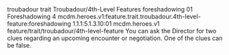 <ability>
  <metadata>
    <class>troubadour</class>
    <feature_type>trait</feature_type>
    <file_dpath>Troubadour/4th-Level Features</file_dpath>
    <item_id>foreshadowing</item_id>
    <item_index>01</item_index>
    <item_name>Foreshadowing</item_name>
    <level>4</level>
    <scc>mcdm.heroes.v1:feature.trait.troubadour.4th-level-feature:foreshadowing</scc>
    <scdc>1.1.1:5.1.3.10:01</scdc>
    <source>mcdm.heroes.v1</source>
    <type>feature/trait/troubadour/4th-level-feature</type>
  </metadata>
  <effects>
    <effect type="mundane">You can ask the Director for two clues regarding an upcoming encounter or negotiation. One of the clues can be false.</effect>
  </effects>
</ability>
